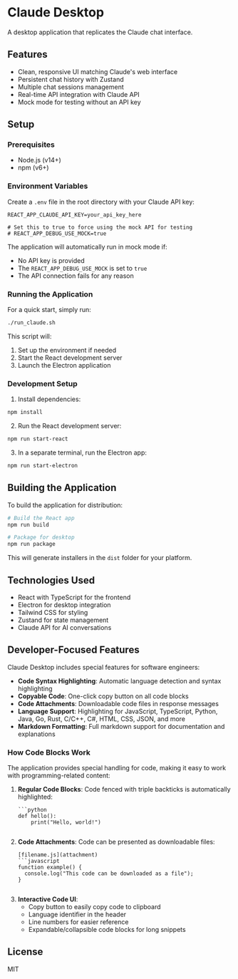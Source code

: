 # Claude Desktop

A desktop application that replicates the Claude chat interface.

## Features

- Clean, responsive UI matching Claude's web interface
- Persistent chat history with Zustand
- Multiple chat sessions management
- Real-time API integration with Claude API
- Mock mode for testing without an API key

## Setup

### Prerequisites

- Node.js (v14+)
- npm (v6+)

### Environment Variables

Create a `.env` file in the root directory with your Claude API key:

```
REACT_APP_CLAUDE_API_KEY=your_api_key_here

# Set this to true to force using the mock API for testing
# REACT_APP_DEBUG_USE_MOCK=true
```

The application will automatically run in mock mode if:
- No API key is provided
- The `REACT_APP_DEBUG_USE_MOCK` is set to `true`
- The API connection fails for any reason

### Running the Application

For a quick start, simply run:

```bash
./run_claude.sh
```

This script will:
1. Set up the environment if needed
2. Start the React development server
3. Launch the Electron application

### Development Setup

1. Install dependencies:
```bash
npm install
```

2. Run the React development server:
```bash
npm run start-react
```

3. In a separate terminal, run the Electron app:
```bash
npm run start-electron
```

## Building the Application

To build the application for distribution:

```bash
# Build the React app
npm run build

# Package for desktop
npm run package
```

This will generate installers in the `dist` folder for your platform.

## Technologies Used

- React with TypeScript for the frontend
- Electron for desktop integration
- Tailwind CSS for styling
- Zustand for state management
- Claude API for AI conversations

## Developer-Focused Features

Claude Desktop includes special features for software engineers:

- **Code Syntax Highlighting**: Automatic language detection and syntax highlighting
- **Copyable Code**: One-click copy button on all code blocks
- **Code Attachments**: Downloadable code files in response messages
- **Language Support**: Highlighting for JavaScript, TypeScript, Python, Java, Go, Rust, C/C++, C#, HTML, CSS, JSON, and more
- **Markdown Formatting**: Full markdown support for documentation and explanations

### How Code Blocks Work

The application provides special handling for code, making it easy to work with programming-related content:

1. **Regular Code Blocks**: Code fenced with triple backticks is automatically highlighted:
   ```
   ```python
   def hello():
       print("Hello, world!")
   ```
   ```

2. **Code Attachments**: Code can be presented as downloadable files:
   ```
   [filename.js](attachment)
   ```javascript
   function example() {
     console.log("This code can be downloaded as a file");
   }
   ```
   ```

3. **Interactive Code UI**:
   - Copy button to easily copy code to clipboard
   - Language identifier in the header
   - Line numbers for easier reference
   - Expandable/collapsible code blocks for long snippets

## License

MIT